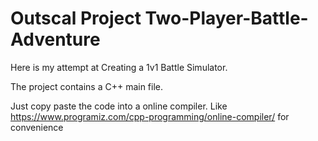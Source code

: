 # Outscal Project Two-Player-Battle-Adventure
Here is my attempt at Creating a 1v1 Battle Simulator.

The project contains a C++ main file. 

Just copy paste the code into a online compiler. Like https://www.programiz.com/cpp-programming/online-compiler/ for convenience

